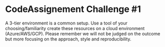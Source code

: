 # CodeAssignement Challenge #1


A 3-tier environment is a common setup. Use a tool of your choosing/familiarity create these 
resources on a cloud environment (Azure/AWS/GCP). Please remember we will not be judged 
on the outcome but more focusing on the approach, style and reproducibility.
